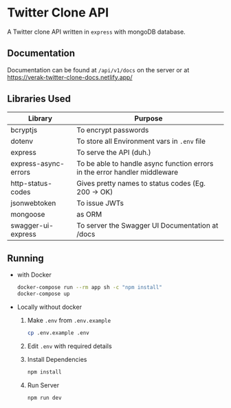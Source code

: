 # Twitter Clone API

A Twitter clone API written in `express` with mongoDB database.

## Documentation

Documentation can be found at `/api/v1/docs` on the server or at [ https://verak-twitter-clone-docs.netlify.app/ ](https://verak-twitter-clone-docs.netlify.app/)

## Libraries Used

| Library              | Purpose                                                                    |
| -------------------- | -------------------------------------------------------------------------- |
| bcryptjs             | To encrypt passwords                                                       |
| dotenv               | To store all Environment vars in `.env` file                               |
| express              | To serve the API (duh.)                                                    |
| express-async-errors | To be able to handle async function errors in the error handler middleware |
| http-status-codes    | Gives pretty names to status codes (Eg. 200 -> OK)                         |
| jsonwebtoken         | To issue JWTs                                                              |
| mongoose             | as ORM                                                                     |
| swagger-ui-express   | To server the Swagger UI Documentation at /docs                            |

## Running

- with Docker

  ```bash
  docker-compose run --rm app sh -c "npm install"
  docker-compose up
  ```

- Locally without docker

  1. Make `.env` from `.env.example`

     ```bash
     cp .env.example .env
     ```

  2. Edit `.env` with required details

  3. Install Dependencies
     ```bash
     npm install
     ```
  4. Run Server
     ```bash
     npm run dev
     ```
